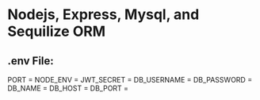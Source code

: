# Nodejs, Express, Mysql, and Sequilize ORM

## .env File:
PORT = 
NODE_ENV  = 
JWT_SECRET =
DB_USERNAME = 
DB_PASSWORD = 
DB_NAME = 
DB_HOST = 
DB_PORT =
